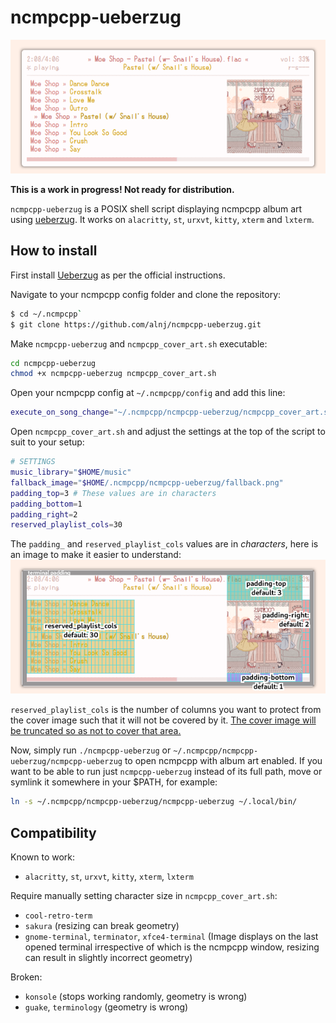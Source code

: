 # ncmpcpp-ueberzug

![ncmpcpp-ueberzug](img/demo.png)

**This is a work in progress! Not ready for distribution.**

`ncmpcpp-ueberzug` is a POSIX shell script displaying ncmpcpp album art using [ueberzug](https://github.com/seebye/ueberzug). It works on `alacritty`, `st`, `urxvt`,  `kitty`, `xterm` and `lxterm`.

## How to install

First install [Ueberzug](https://github.com/seebye/ueberzug) as per the official instructions.

Navigate to your ncmpcpp config folder and clone the repository: 
```sh
$ cd ~/.ncmpcpp`
$ git clone https://github.com/alnj/ncmpcpp-ueberzug.git
```

Make `ncmpcpp-ueberzug` and `ncmpcpp_cover_art.sh` executable: 
```sh
cd ncmpcpp-ueberzug
chmod +x ncmpcpp-ueberzug ncmpcpp_cover_art.sh
```
Open your ncmpcpp config at `~/.ncmpcpp/config` and add this line: 
```sh
execute_on_song_change="~/.ncmpcpp/ncmpcpp-ueberzug/ncmpcpp_cover_art.sh"
```

Open `ncmpcpp_cover_art.sh` and adjust the settings at the top of the script to suit to your setup:
```sh
# SETTINGS
music_library="$HOME/music"
fallback_image="$HOME/.ncmpcpp/ncmpcpp-ueberzug/fallback.png"
padding_top=3 # These values are in characters
padding_bottom=1
padding_right=2
reserved_playlist_cols=30
```
The `padding_` and `reserved_playlist_cols` values are in *characters*, here is an image to make it easier to understand:
![ncmpcpp-ueberzug settings](img/settings_explained.png)

`reserved_playlist_cols` is the number of columns you want to protect from the cover image such that it will not be covered by it. [The cover image will be truncated so as not to cover that area.](img/truncate_reserved_cols.gif)

Now, simply run `./ncmpcpp-ueberzug` or `~/.ncmpcpp/ncmpcpp-ueberzug/ncmpcpp-ueberzug` to open ncmpcpp with album art enabled. If you want to be able to run just `ncmpcpp-ueberzug` instead of its full path, move or symlink it somewhere in your $PATH, for example:
```sh
ln -s ~/.ncmpcpp/ncmpcpp-ueberzug/ncmpcpp-ueberzug ~/.local/bin/
```

## Compatibility

Known to work:
* `alacritty`, `st`, `urxvt`,  `kitty`, `xterm`, `lxterm`

Require manually setting character size in `ncmpcpp_cover_art.sh`:
* `cool-retro-term` 
* `sakura` (resizing can break geometry)
* `gnome-terminal`, `terminator`, `xfce4-terminal`  (Image displays on the last opened terminal irrespective of which is the ncmpcpp window, resizing can result in slightly incorrect geometry)

Broken:
* `konsole` (stops working randomly, geometry is wrong)
* `guake`, `terminology` (geometry is wrong)

